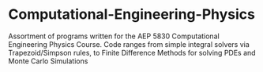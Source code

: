 # Computational-Engineering-Physics
Assortment of programs written for the AEP 5830 Computational Engineering Physics Course.
Code ranges from simple integral solvers via Trapezoid/Simpson rules, to Finite Difference Methods for solving PDEs and Monte Carlo Simulations
